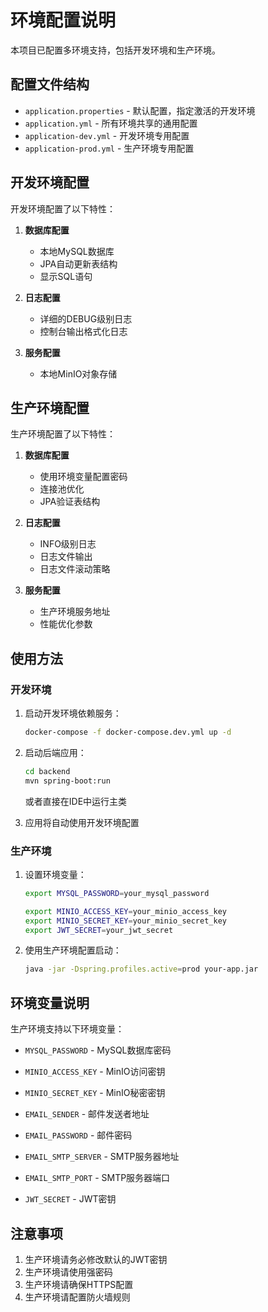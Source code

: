 # 环境配置说明

本项目已配置多环境支持，包括开发环境和生产环境。

## 配置文件结构

- `application.properties` - 默认配置，指定激活的开发环境
- `application.yml` - 所有环境共享的通用配置
- `application-dev.yml` - 开发环境专用配置
- `application-prod.yml` - 生产环境专用配置

## 开发环境配置

开发环境配置了以下特性：

1. **数据库配置**
   - 本地MySQL数据库
   - JPA自动更新表结构
   - 显示SQL语句

2. **日志配置**
   - 详细的DEBUG级别日志
   - 控制台输出格式化日志

3. **服务配置**
   - 本地MinIO对象存储
   

## 生产环境配置

生产环境配置了以下特性：

1. **数据库配置**
   - 使用环境变量配置密码
   - 连接池优化
   - JPA验证表结构

2. **日志配置**
   - INFO级别日志
   - 日志文件输出
   - 日志文件滚动策略

3. **服务配置**
   - 生产环境服务地址
   - 性能优化参数

## 使用方法

### 开发环境

1. 启动开发环境依赖服务：
   ```bash
   docker-compose -f docker-compose.dev.yml up -d
   ```

2. 启动后端应用：
   ```bash
   cd backend
   mvn spring-boot:run
   ```
   或者直接在IDE中运行主类

3. 应用将自动使用开发环境配置

### 生产环境

1. 设置环境变量：
   ```bash
   export MYSQL_PASSWORD=your_mysql_password
   
   export MINIO_ACCESS_KEY=your_minio_access_key
   export MINIO_SECRET_KEY=your_minio_secret_key
   export JWT_SECRET=your_jwt_secret
   ```

2. 使用生产环境配置启动：
   ```bash
   java -jar -Dspring.profiles.active=prod your-app.jar
   ```

## 环境变量说明

生产环境支持以下环境变量：

- `MYSQL_PASSWORD` - MySQL数据库密码

- `MINIO_ACCESS_KEY` - MinIO访问密钥
- `MINIO_SECRET_KEY` - MinIO秘密密钥
- `EMAIL_SENDER` - 邮件发送者地址
- `EMAIL_PASSWORD` - 邮件密码
- `EMAIL_SMTP_SERVER` - SMTP服务器地址
- `EMAIL_SMTP_PORT` - SMTP服务器端口
- `JWT_SECRET` - JWT密钥

## 注意事项

1. 生产环境请务必修改默认的JWT密钥
2. 生产环境请使用强密码
3. 生产环境请确保HTTPS配置
4. 生产环境请配置防火墙规则